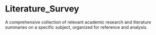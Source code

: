# Literature_Survey
A comprehensive collection of relevant academic research and literature summaries on a specific subject, organized for reference and analysis.

